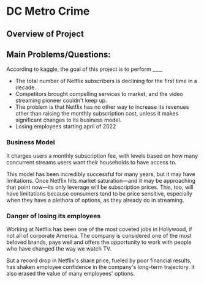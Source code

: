 # DC Metro Crime

## Overview of Project 





## Main Problems/Questions:

According to kaggle, the goal of this project is to perform ____

- The total number of Netflix subscribers is declining for the first time in a decade.
- Competitors brought compelling services to market, and the video streaming pioneer couldn't keep up.
- The problem is that Netflix has no other way to increase its revenues other than raising the monthly subscription cost, unless it makes significant changes to its business model.
- Losing employees starting april of 2022

### Business Model 

It charges users a monthly subscription fee, with levels based on how many concurrent streams users want their households to have access to.

This model has been incredibly successful for many years, but it may have limitations. Once Netflix hits market saturation—and it may be approaching that point now—its only leverage will be subscription prices. This, too, will have limitations because consumers tend to be price sensitive, especially when they have a plethora of options, as they already do in streaming.

### Danger of losing its employees

Working at Netflix has been one of the most coveted jobs in Hollywood, if not all of corporate America. The company is considered one of the most beloved brands, pays well and offers the opportunity to work with people who have changed the way we watch TV.

But a record drop in Netflix's share price, fueled by poor financial results, has shaken employee confidence in the company's long-term trajectory. It also erased the value of many employees' options.
